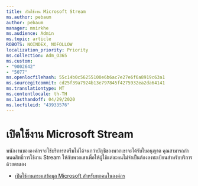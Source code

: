 ```yaml
---
title: เปิดใช้งาน Microsoft Stream
ms.author: pebaum
author: pebaum
manager: mnirkhe
ms.audience: Admin
ms.topic: article
ROBOTS: NOINDEX, NOFOLLOW
localization_priority: Priority
ms.collection: Adm_O365
ms.custom:
- "9002642"
- "5077"
ms.openlocfilehash: 55c14b0c56255100e6b6ac7e27e6f6a8919c63a1
ms.sourcegitcommit: cd25f39a7924b13e797845f4275932ea2da64141
ms.translationtype: MT
ms.contentlocale: th-TH
ms.lasthandoff: 04/29/2020
ms.locfileid: "43933576"
---
```

# <a name="enable-microsoft-stream"></a>เปิดใช้งาน Microsoft Stream

พนักงานขององค์กรจะใช้บริการสตรีมไม่ได้จนกว่าบัญชีของพวกเขาจะได้รับใบอนุญาต คุณสามารถกําหนดสิทธิ์การใช้งาน Stream ให้กับพวกเขาเพื่อให้ผู้ใช้แต่ละคนไม่จําเป็นต้องลงทะเบียนสําหรับบริการด้วยตนเอง

- [เปิดใช้งานกระแสข้อมูล Microsoft สําหรับทุกคนในองค์กร](https://docs.microsoft.com/stream/assign-user-licenses)
